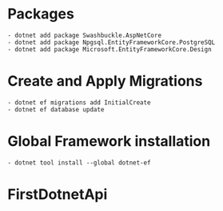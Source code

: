 # Packages

    - dotnet add package Swashbuckle.AspNetCore
    - dotnet add package Npgsql.EntityFrameworkCore.PostgreSQL
    - dotnet add package Microsoft.EntityFrameworkCore.Design

# Create and Apply Migrations

    - dotnet ef migrations add InitialCreate
    - dotnet ef database update

# Global Framework installation

    - dotnet tool install --global dotnet-ef
# FirstDotnetApi
